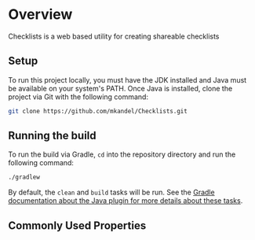 # Overview
Checklists is a web based utility for creating shareable checklists

## Setup
To run this project locally, you must have the JDK installed and Java must be available on your 
system's PATH. Once Java is installed, clone the project via Git with the following command:
```bash
git clone https://github.com/mkandel/Checklists.git
```

## Running the build
To run the build via Gradle, `cd` into the repository directory and run the following command:
```bash
./gradlew
```

By default, the `clean` and `build` tasks will be run. See the [Gradle documentation about the Java plugin
for more details about these tasks](https://docs.gradle.org/current/userguide/java_plugin.html).

## Commonly Used Properties

